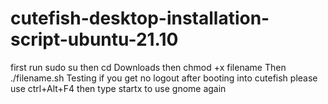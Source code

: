 # cutefish-desktop-installation-script-ubuntu-21.10
first run  sudo su
then cd Downloads
then chmod +x filename
Then ./filename.sh
Testing
if you get no logout after booting into cutefish please use ctrl+Alt+F4 then type startx to use gnome again
